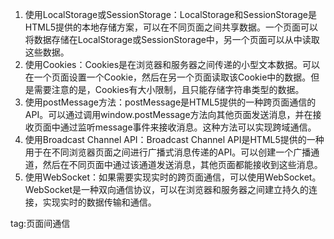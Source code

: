 1. 使用LocalStorage或SessionStorage：LocalStorage和SessionStorage是HTML5提供的本地存储方案，可以在不同页面之间共享数据。一个页面可以将数据存储在LocalStorage或SessionStorage中，另一个页面可以从中读取这些数据。
2. 使用Cookies：Cookies是在浏览器和服务器之间传递的小型文本数据。可以在一个页面设置一个Cookie，然后在另一个页面读取该Cookie中的数据。但是需要注意的是，Cookies有大小限制，且只能存储字符串类型的数据。
3. 使用postMessage方法：postMessage是HTML5提供的一种跨页面通信的API。可以通过调用window.postMessage方法向其他页面发送消息，并在接收页面中通过监听message事件来接收消息。这种方法可以实现跨域通信。
4. 使用Broadcast Channel API：Broadcast Channel API是HTML5提供的一种用于在不同浏览器页面之间进行广播式消息传递的API。可以创建一个广播通道，然后在不同页面中通过该通道发送消息，其他页面都能接收到这些消息。
5. 使用WebSocket：如果需要实现实时的跨页面通信，可以使用WebSocket。WebSocket是一种双向通信协议，可以在浏览器和服务器之间建立持久的连接，实现实时的数据传输和通信。



tag:页面间通信